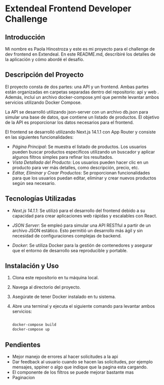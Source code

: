# Extendeal Frontend Developer Challenge

## Introducción

Mi nombre es Paola Hinostroza y este es mi proyecto para el challenge de dev frontend en Extendeal. En este README.md, describiré los detalles de la aplicación y cómo abordé el desafío.

## Descripción del Proyecto

El proyecto consta de dos partes: una API y un frontend. Ambas partes están organizadas en carpetas separadas dentro del repositorio: api y web . Además, incluí un archivo docker-compose.yml que permite levantar ambos servicios utilizando Docker Compose.

La API se desarrolló utilizando json-server con un archivo db.json para simular una base de datos, que contiene un listado de productos. El objetivo de la API es proporcionar los datos necesarios para el frontend.

El frontend se desarrolló utilizando Next.js 14.1.1 con App Router y consiste en las siguientes funcionalidades:

- _Página Principal_: Se muestra el listado de productos. Los usuarios pueden buscar productos específicos utilizando un buscador y aplicar algunos filtros simples para refinar los resultados.
- _Vista Detallada del Producto_: Los usuarios pueden hacer clic en un producto para ver más detalles, como descripción, precio, etc.
- _Editar, Eliminar y Crear Productos_: Se proporcionan funcionalidades para que los usuarios puedan editar, eliminar y crear nuevos productos según sea necesario.

## Tecnologías Utilizadas

- _Next.js 14.1.1_: Se utilizó para el desarrollo del frontend debido a su capacidad para crear aplicaciones web rápidas y escalables con React.
- _JSON Server_: Se empleó para simular una API RESTful a partir de un archivo JSON estático. Esto permitió un desarrollo más ágil y sin necesidad de configuraciones complejas de backend.

- _Docker_: Se utiliza Docker para la gestión de contenedores y asegurar que el entorno de desarrollo sea reproducible y portable.

## Instalación y Uso

1. Clona este repositorio en tu máquina local.
2. Navega al directorio del proyecto.
3. Asegúrate de tener Docker instalado en tu sistema.
4. Abre una terminal y ejecuta el siguiente comando para levantar ambos servicios:

   ```bash

   docker-compose build
   docker-compose up

   ```

## Pendientes

- Mejor manejo de errores al hacer solicitudes a la api
- Dar feedback al usuario cuando se hacen las solicitudes, por ejemplo mensajes, sppiner o algo que indique que la pagina esta cargando.
- El componente de los filtros se puede mejorar bastante mas
- Paginacion
